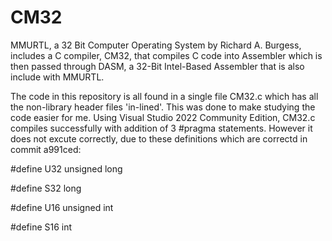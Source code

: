 # CM32
MMURTL, a 32 Bit Computer Operating System by Richard A. Burgess, includes a C compiler, CM32, that compiles C code into Assembler which is then passed through DASM, a 32-Bit Intel-Based Assembler that is also include with MMURTL.

The code in this repository is all found in a single file CM32.c which has all the non-library header files 'in-lined'. This was done to make studying the code easier for me. Using Visual Studio 2022 Community Edition, CM32.c compiles successfully with addition of 3 #pragma statements. However it does not excute correctly, due to these definitions which are correctd in commit a991ced:

#define U32 unsigned long

#define S32 long

#define U16 unsigned int

#define S16 int